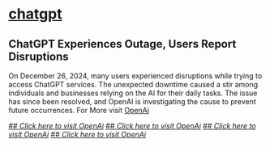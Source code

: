 # [chatgpt](https://whomeenoaglauns.com/4/8707547)
## ChatGPT Experiences Outage, Users Report Disruptions
On December 26, 2024, many users experienced disruptions while trying to access ChatGPT services. 
The unexpected downtime caused a stir among individuals and businesses relying on the AI for their daily tasks.
The issue has since been resolved, and OpenAI is investigating the cause to prevent future occurrences.
For More visit [OpenAi](https://whomeenoaglauns.com/4/8707547)

[## _Click here to visit OpenAi_](https://whomeenoaglauns.com/4/8707547)
[## _Click here to visit OpenAi_](https://whomeenoaglauns.com/4/8707547)
[## _Click here to visit OpenAi_](https://whomeenoaglauns.com/4/8707547)
[## _Click here to visit OpenAi_](https://whomeenoaglauns.com/4/8707547)
